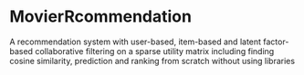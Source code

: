# MovierRcommendation

A recommendation system with user-based, item-based and latent factor-based collaborative filtering on a sparse utility matrix including finding cosine similarity, prediction and ranking from scratch without using libraries
